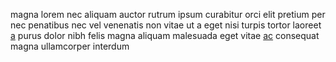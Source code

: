 magna lorem nec aliquam auctor rutrum ipsum curabitur orci elit pretium per nec
penatibus nec vel venenatis non vitae ut a eget nisi turpis tortor laoreet
[a](generated_webpages/posuere3.md) purus dolor nibh felis magna aliquam
malesuada eget vitae [ac](generated_webpages/lacinia3.md) consequat magna
ullamcorper interdum